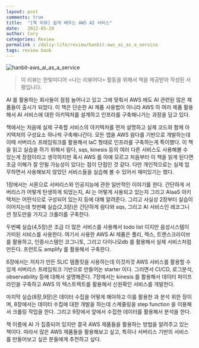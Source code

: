 ```yaml
---
layout: post
comments: true
title:  "[책 리뷰] 쉽게 배우는 AWS AI 서비스"
date:   2022-05-28
author: Cory
categories: Review
permalink : /daliy-life/review/hanbit-aws_ai_as_a_service
tags: review book
---
```


<img src="https://lh3.googleusercontent.com/pw/AM-JKLWfGGJZ4U2KSqlWePip47WR9B8yXd5iQrD8AdJozdmDFHbZFdHM5FpTJ5kPtdfV-I3N4IWF7-Oq5_yrVlptlydOrO6YCa95OsGoTJGXoWqWv3TXWryJdflkKcbdxSVfP8h_fIP7ehz_Vop9-SD9gT4C=w2296-h1724-no?authuser=0" alt="hanbit-aws_ai_as_a_service">

> 이 리뷰는 한빛미디어 <나는 리뷰어다> 활동을 위해서 책을 제공받아 작성된 서평입니다.

AI 를 활용하는 회사들이 점점 늘어나고 있고 그에 맞춰서 AWS 에도 AI 관련된 많은 제품들이 출시가 되었다. 이 책은 단순한 AI 제품 사용법이 아니라 AWS 의 여러 제품 활용해서 AI 서비스에 대한 아키텍처를 설계하고 인프라를 구축해나가는 과정을 담고 있다.

책에서는 처음에 실제 구축할 서비스의 아키텍처를 먼저 설명하고 실제 코드와 함께 아키텍처의 구성요소 하나씩 구축해나간다. 모든 앱을 AWS 람다를 기반으로 개발하는데 이때 서버리스 프레임워크를 활용해서 IaC 형태로 인프라를 구축하는게 특이했다. 이 책을 읽고 실습을 하기 위해서 람다, sqs, kinesis 등의 여러 다른 서비스도 사용해볼 수 있는게 장점이라고 생각하지만 혹시 AWS 를 아예 모르고 처음부터 이 책을 읽게 된다면 조금 이해가 잘 안될 가능성이 있다는 점이 단점인 것 같다. 다만 개인적으로는 실제 업무하면서 사용해보지 않았던 서비스들을 실습해 볼 수 있어서 재미있기는 했다.

1장에서는 서론으로 서버리스와 인공지능에 관한 일반적인 이야기를 한다. 간단하게 서버리스가 어떻게 탄생하게 되었는지, AI 는 어떻게 사용되고 있는지 그리고 AIaaS 아키텍처는 어떤식으로 구성되어 있는지 등에 대해 알려준다. 그리고 사실상 2장부터 실습이 이어지는데 첫번째 실습(2,3장)은 간단하게 람다와 sqs, 그리고 AI 서비스인 레코그니션 정도만을 가지고 크롤러를 구축한다. 

두번째 실습(4,5장)은 조금 더 많은 서비스를 사용해서 todo list 이지만 음성시스템이 가미된 서비스를 사용한다. 여기서 사용한 AWS AI 제품은 폴리, 렉스, 트랜스크라이브를 활용하고, 인증시스템인 코그니토, 그리고 다이나모db 를 활용해서 실제 서비스처럼 만든다. 프런트도 amplify 를 활용해서 구축한다. 

6장에서는 저자가 만든 SLIC 템플릿을 사용하는데 이것저것 AWS 서비스를 활용할 수 있게 서버리스 프레임워크 기반으로 만들어논 starter 이다. 그러면서 CI/CD, 로그분석, observability 등에 대해서 설명해준다. 7장에서는 kinesis 를 활용해서 데이터 파이프라인을 구축하고 AWS 의 텍스트렉트를 활용해서 신원확인 서비스를 개발한다.

마지막 실습(8장,9장)은 데이터 수집을 어떻게 해야하고 이를 활용한 과 분석 위한 장이며, 8장에서는 데이터 수집에 대한 개발을 하는데 스케줄링을 step function 을 이용해서 크롤링 작업을 한다. 그리고 9장에서 앞에서 수집한 데이터를 활용해서 분석을 한다. 

책 이름에 AI 가 집중되어 있지만 결국 AWS 제품들을 활용하는 방법을 알려주고 있는 책이다. 따라서 많은 AWS 제품들을 활용해보고 싶고, 특히나 서버리스 기반의 서비스를 만들어보고 싶은 분들에게 추천하고 싶다.
